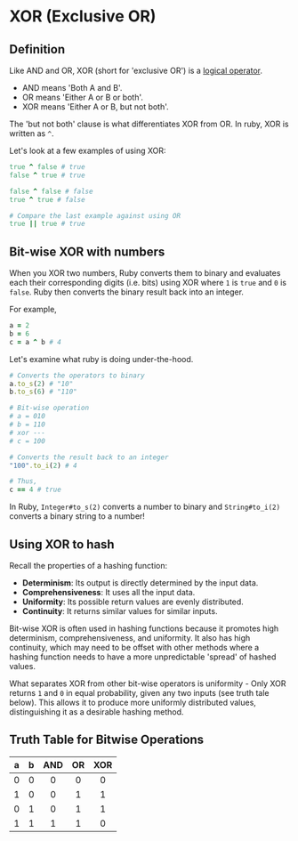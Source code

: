 # XOR (Exclusive OR)

## Definition

Like AND and OR, XOR (short for 'exclusive OR') is a [logical operator][log-op].

+ AND means 'Both A and B'.
+ OR means 'Either A or B or both'.
+ XOR means 'Either A or B, but not both'.

The 'but not both' clause is what differentiates XOR from OR. In ruby, XOR is written as `^`.

Let's look at a few examples of using XOR:
```rb
true ^ false # true
false ^ true # true

false ^ false # false
true ^ true # false

# Compare the last example against using OR
true || true # true
```

## Bit-wise XOR with numbers

When you XOR two numbers, Ruby converts them to binary and evaluates each their
corresponding digits (i.e. bits) using XOR where `1` is `true` and `0` is
`false`. Ruby then converts the binary result back into an integer.

For example,

```ruby
a = 2
b = 6
c = a ^ b # 4
```

Let's examine what ruby is doing under-the-hood.

```rb
# Converts the operators to binary
a.to_s(2) # "10"
b.to_s(6) # "110"

# Bit-wise operation
# a = 010
# b = 110
# xor ---
# c = 100

# Converts the result back to an integer
"100".to_i(2) # 4

# Thus,
c == 4 # true
```

In Ruby, `Integer#to_s(2)` converts a number to binary and `String#to_i(2)` converts a binary string to a number!

## Using XOR to hash

Recall the properties of a hashing function:  
+ **Determinism**: Its output is directly determined by the input data.
+ **Comprehensiveness**: It uses all the input data.
+ **Uniformity**: Its possible return values are evenly distributed.
+ **Continuity**: It returns similar values for similar inputs.

Bit-wise XOR is often used in hashing functions because it promotes high
determinism, comprehensiveness, and uniformity. It also has high continuity,
which may need to be offset with other methods where a hashing function needs to
have a more unpredictable 'spread' of hashed values.

What separates XOR from other bit-wise operators is uniformity - Only XOR returns
`1` and `0` in equal probability, given any two inputs (see truth tale below). This allows it to
produce more uniformly distributed values, distinguishing it as a desirable
hashing method.

## Truth Table for Bitwise Operations

| a | b | AND | OR | XOR |
|:-:|:-:|:---:|:--:|:---:|
| 0 | 0 |  0  |  0 |  0  |
| 1 | 0 |  0  |  1 |  1  |
| 0 | 1 |  0  |  1 |  1  |
| 1 | 1 |  1  |  1 |  0  |


[truth-tables]: http://lampiweb.com/help/freebasic/TblTruth.html
[log-op]: https://en.wikipedia.org/wiki/Logical_connective
